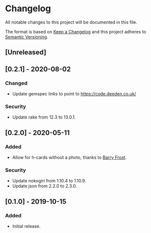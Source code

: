 # Changelog
All notable changes to this project will be documented in this file.

The format is based on [Keep a Changelog](http://keepachangelog.com/en/1.0.0/)
and this project adheres to [Semantic Versioning](http://semver.org/spec/v2.0.0.html).

## [Unreleased]

## [0.2.1] - 2020-08-02

### Changed
- Update gemspec links to point to https://code.deeden.co.uk/

### Security

- Update rake from 12.3 to 13.0.1.

## [0.2.0] - 2020-05-11

### Added

- Allow for h-cards without a photo, thanks to [Barry Frost](https://barryfrost.com/).

### Security

- Update nokogiri from 1.10.4 to 1.10.9.
- Update json from 2.2.0 to 2.3.0.

## [0.1.0] - 2019-10-15

### Added
- Initial release.
